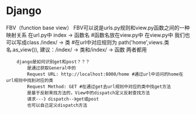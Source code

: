 # Django

FBV（function base view）
FBV可以说是urls.py规则和view.py函数之间的一种映射关系
在url.py中
			index -> 函数名 #函数名放在view.py中
在view.py中
  我们也可以写成class
		/index/ -> 类 #在url中对应规则为 path('home',views.类名.as_view()),
建议：/index/ -> 类和/index/ -> 函数  两者都用
		
		django是如何识别get和post？？？
			是通过获取General中的
			Request URL: http://localhost:8000/home #通过url中访问的home在url规则中找到对应的类
			Request Method: GET	#在通过get去url规则中对应的类中找get方法
			是基于反射来找方法的，View中的dispatch定义反射查找方法
			请求---》dispatch--》get或post
			也可以自己定义dispatch方法
